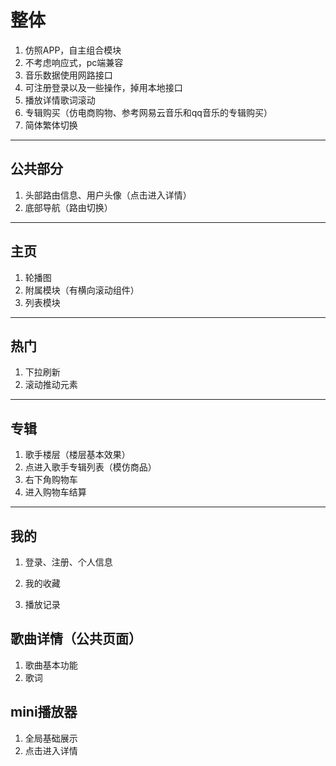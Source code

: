 # 整体

1. 仿照APP，自主组合模块
2. 不考虑响应式，pc端兼容
3. 音乐数据使用网路接口
4. 可注册登录以及一些操作，掉用本地接口
5. 播放详情歌词滚动
6. 专辑购买（仿电商购物、参考网易云音乐和qq音乐的专辑购买）
7. 简体繁体切换



------

## 公共部分

1. 头部路由信息、用户头像（点击进入详情）
2. 底部导航（路由切换）



------

## 主页

1. 轮播图
2. 附属模块（有横向滚动组件）
3. 列表模块



------

## 热门

1. 下拉刷新
2. 滚动推动元素



------

## 专辑

1. 歌手楼层（楼层基本效果）
2. 点进入歌手专辑列表（模仿商品）
3. 右下角购物车
4. 进入购物车结算



------

## 我的

1. 登录、注册、个人信息

2. 我的收藏

3. 播放记录

   

## 歌曲详情（公共页面）

1. 歌曲基本功能
2. 歌词



## mini播放器

1. 全局基础展示
2. 点击进入详情

